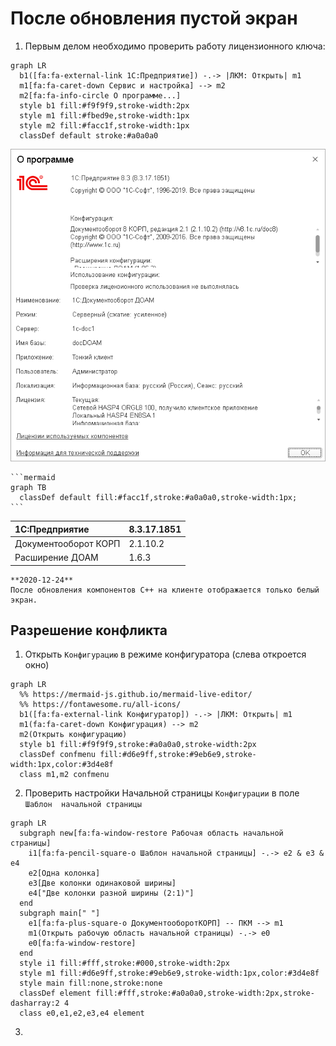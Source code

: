 # После обновления пустой экран

1. Первым делом необходимо проверить работу лицензионного ключа:
``` mermaid
graph LR
  b1([fa:fa-external-link 1С:Предприятие]) -.-> |ЛКМ: Открыть| m1
  m1[fa:fa-caret-down Сервис и настройка] --> m2
  m2[fa:fa-info-circle О программе...]
  style b1 fill:#f9f9f9,stroke-width:2px
  style m1 fill:#fbed9e,stroke-width:1px
  style m2 fill:#facc1f,stroke-width:1px
  classDef default stroke:#a0a0a0
```
![about](images/about.png)

    ```mermaid
    graph TB
      classDef default fill:#facc1f,stroke:#a0a0a0,stroke-width:1px;
    ```


|1C:Предприятие|8.3.17.1851
|:--- |:--- 
|Документооборот КОРП|2.1.10.2
|Расширение ДОАМ|1.6.3

``` danger
**2020-12-24**  
После обновления компонентов C++ на клиенте отображается только белый экран.
```

## Разрешение конфликта

1. Открыть `Конфигурацию` в режиме конфигуратора (слева откроется окно)
``` mermaid
graph LR
  %% https://mermaid-js.github.io/mermaid-live-editor/
  %% https://fontawesome.ru/all-icons/
  b1([fa:fa-external-link Конфигуратор]) -.-> |ЛКМ: Открыть| m1
  m1(fa:fa-caret-down Конфигурация) --> m2
  m2(Открыть конфигурацию)
  style b1 fill:#f9f9f9,stroke:#a0a0a0,stroke-width:2px
  classDef confmenu fill:#d6e9ff,stroke:#9eb6e9,stroke-width:1px,color:#3d4e8f
  class m1,m2 confmenu
```

2. Проверить настройки Начальной страницы `Конфигурации` в поле `Шаблон 
начальной страницы`
``` mermaid
graph LR
  subgraph new[fa:fa-window-restore Рабочая область начальной страницы]
    i1[fa:fa-pencil-square-o Шаблон начальной страницы] -.-> e2 & e3 & e4
    e2[Одна колонка]
    e3[Две колонки одинаковой ширины]
    e4["Две колонки разной ширины (2:1)"]
  end
  subgraph main[" "]
    e1[fa:fa-plus-square-o ДокументооборотКОРП] -- ПКМ --> m1
    m1(Открыть рабочую область начальной страницы) -.-> e0
    e0[fa:fa-window-restore]
  end
  style i1 fill:#fff,stroke:#000,stroke-width:2px
  style m1 fill:#d6e9ff,stroke:#9eb6e9,stroke-width:1px,color:#3d4e8f
  style main fill:none,stroke:none
  classDef element fill:#fff,stroke:#a0a0a0,stroke-width:2px,stroke-dasharray:2 4
  class e0,e1,e2,e3,e4 element
```

3. 
